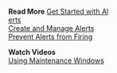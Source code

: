 **Read More**
[Get Started with Al<br/>erts](https://docs.wavefront.com/alerts.html)<br/>
[Create and Manage Alerts](https://docs.wavefront.com/alerts_manage.html)<br/>
[Prevent Alerts from Firing](https://docs.wavefront.com/maintenance_windows_managing.html)

**Watch Videos**<br/>
[Using Maintenance Windows](https://bcove.video/3m7AM4x)
